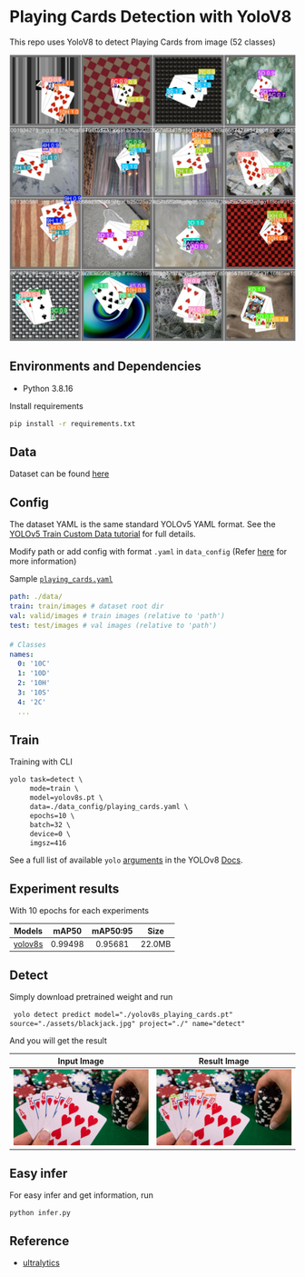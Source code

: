 # Playing Cards Detection with YoloV8

This repo uses YoloV8 to detect Playing Cards from image (52 classes)

![result](./assets/result.jpg "result")

## Environments and Dependencies

- Python 3.8.16

Install requirements

``` bash
pip install -r requirements.txt
```

## Data

Dataset can be found [here](https://universe.roboflow.com/augmented-startups/playing-cards-ow27d)

## Config

The dataset YAML is the same standard YOLOv5 YAML format. See the [YOLOv5 Train Custom Data tutorial](https://github.com/ultralytics/yolov5/wiki/Train-Custom-Data) for full details.

Modify path or add config with format `.yaml` in `data_config` (Refer [here](https://github.com/ultralytics/yolov5/wiki/Train-Custom-Data#11-create-datasetyaml) for more information)

Sample [`playing_cards.yaml`](./data_config/playing_cards.yaml)

``` yaml
path: ./data/ 
train: train/images # dataset root dir
val: valid/images # train images (relative to 'path')
test: test/images # val images (relative to 'path')

# Classes
names: 
  0: '10C'
  1: '10D'
  2: '10H'
  3: '10S'
  4: '2C'
  ...
```

## Train

Training with CLI

```
yolo task=detect \
     mode=train \
     model=yolov8s.pt \
     data=./data_config/playing_cards.yaml \
     epochs=10 \
     batch=32 \
     device=0 \
     imgsz=416 
```

See a full list of available `yolo` [arguments](https://docs.ultralytics.com/config/) in the YOLOv8 [Docs](https://docs.ultralytics.com).

## Experiment results

With 10 epochs for each experiments

| Models | mAP50 | mAP50:95 | Size |
|:---:|:---:|:---:|:---:|
| [yolov8s](https://drive.google.com/file/d/1AqZnW6dI6flFZvGxAn6A9apDNSviXZ5f/view?usp=share_link) | 0.99498 | 0.95681 | 22.0MB |

## Detect

Simply download pretrained weight and run

```
 yolo detect predict model="./yolov8s_playing_cards.pt" source="./assets/blackjack.jpg" project="./" name="detect"
```

And you will get the result

| Input Image | Result Image |
| --- | --- |
| ![test](./assets/test.jpg "test") | ![test_result](./assets/test_result.jpg "test_result") |


## Easy infer

For easy infer and get information, run

```
python infer.py
```

## Reference

- [ultralytics](https://github.com/ultralytics/ultralytics)
